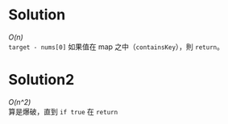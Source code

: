 # Solution

*O(n)*  
`target - nums[0]` 如果值在 map 之中（`containsKey`），則 `return`。
# Solution2

*O(n^2)*  
算是爆破，直到 `if true` 在 `return`
